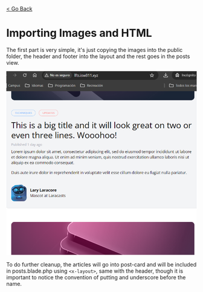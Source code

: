 [< Go Back](../README.md)

# Importing Images and HTML

The first part is very simple, it's just copying the images into the public folder, the header and footer into the layout and the rest goes in the posts view.

![browser image](./images/image01.png)

To do further cleanup, the articles will go into post-card and will be included in posts.blade.php using `<x-layout>`, same with the header, though it is important to notice the convention of putting and underscore before the name.
